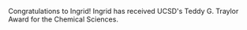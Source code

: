 Congratulations 
  to Ingrid! Ingrid has received UCSD's Teddy G. Traylor Award for 
    the Chemical Sciences.

